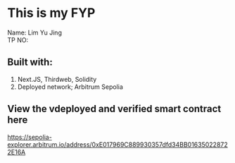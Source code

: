 # This is my FYP

Name: Lim Yu Jing  
TP NO:

## Built with:

1. Next.JS, Thirdweb, Solidity
2. Deployed network; Arbitrum Sepolia

## View the vdeployed and verified smart contract here

https://sepolia-explorer.arbitrum.io/address/0xE017969C889930357dfd34BB016350228722E16A
